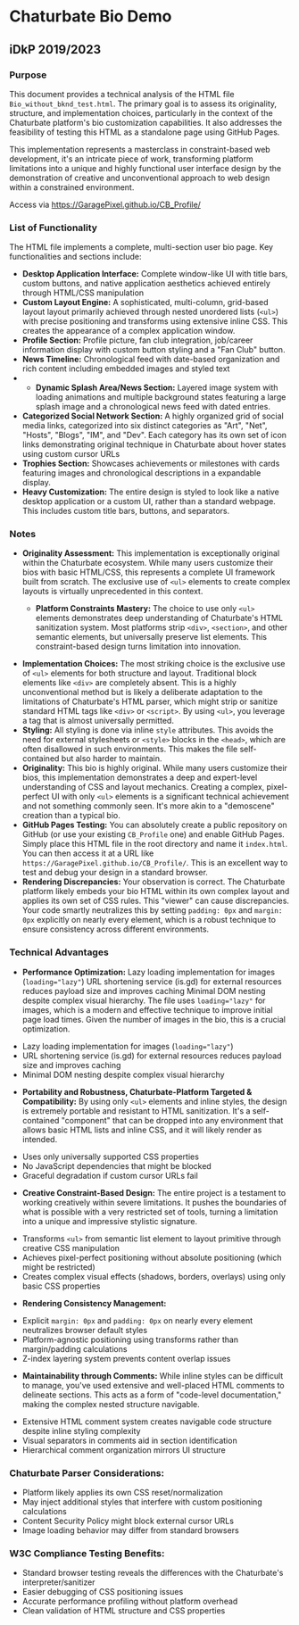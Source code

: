 # Chaturbate Bio Demo
## iDkP 2019/2023

### Purpose

This document provides a technical analysis of the HTML file `Bio_without_bknd_test.html`. The primary goal is to assess its originality, structure, and implementation choices, particularly in the context of the Chaturbate platform's bio customization capabilities. It also addresses the feasibility of testing this HTML as a standalone page using GitHub Pages.

This implementation represents a masterclass in constraint-based web development, it's an intricate piece of work, transforming platform limitations into a unique and highly functional user interface design by the demonstration of creative and unconventional approach to web design within a constrained environment.

Access via https://GaragePixel.github.io/CB_Profile/
 

### List of Functionality

The HTML file implements a complete, multi-section user bio page. Key functionalities and sections include:

*   **Desktop Application Interface:** Complete window-like UI with title bars, custom buttons, and native application aesthetics achieved entirely through HTML/CSS manipulation
*   **Custom Layout Engine:** A sophisticated, multi-column, grid-based layout layout primarily achieved through nested unordered lists (`<ul>`) with precise positioning and transforms using extensive inline CSS. This creates the appearance of a complex application window.
*   **Profile Section:** Profile picture, fan club integration, job/career information display with custom button styling and a "Fan Club" button.
*   **News Timeline:** Chronological feed with date-based organization and rich content including embedded images and styled text
* - **Dynamic Splash Area/News Section:** Layered image system with loading animations and multiple background states featuring a large splash image and a chronological news feed with dated entries.
*   **Categorized Social Network Section:** A highly organized grid of social media links, categorized into six distinct categories as "Art", "Net", "Hosts", "Blogs", "IM", and "Dev". Each category has its own set of icon links demonstrating original technique in Chaturbate about hover states using custom cursor URLs
*   **Trophies Section:** Showcases achievements or milestones with cards featuring images and chronological descriptions in a expandable display.
*   **Heavy Customization:** The entire design is styled to look like a native desktop application or a custom UI, rather than a standard webpage. This includes custom title bars, buttons, and separators.

### Notes

- **Originality Assessment:** This implementation is exceptionally original within the Chaturbate ecosystem. While many users customize their bios with basic HTML/CSS, this represents a complete UI framework built from scratch. The exclusive use of `<ul>` elements to create complex layouts is virtually unprecedented in this context.

	- **Platform Constraints Mastery:** The choice to use only `<ul>` elements demonstrates deep understanding of Chaturbate's HTML sanitization system. Most platforms strip `<div>`, `<section>`, and other semantic elements, but universally preserve list elements. This constraint-based design turns limitation into innovation.

*   **Implementation Choices:** The most striking choice is the exclusive use of `<ul>` elements for both structure and layout. Traditional block elements like `<div>` are completely absent. This is a highly unconventional method but is likely a deliberate adaptation to the limitations of Chaturbate's HTML parser, which might strip or sanitize standard HTML tags like `<div>` or `<script>`. By using `<ul>`, you leverage a tag that is almost universally permitted.
*   **Styling:** All styling is done via inline `style` attributes. This avoids the need for external stylesheets or `<style>` blocks in the `<head>`, which are often disallowed in such environments. This makes the file self-contained but also harder to maintain.
*   **Originality:** This bio is highly original. While many users customize their bios, this implementation demonstrates a deep and expert-level understanding of CSS and layout mechanics. Creating a complex, pixel-perfect UI with only `<ul>` elements is a significant technical achievement and not something commonly seen. It's more akin to a "demoscene" creation than a typical bio.
*   **GitHub Pages Testing:** You can absolutely create a public repository on GitHub (or use your existing `CB_Profile` one) and enable GitHub Pages. Simply place this HTML file in the root directory and name it `index.html`. You can then access it at a URL like `https://GaragePixel.github.io/CB_Profile/`. This is an excellent way to test and debug your design in a standard browser.
*   **Rendering Discrepancies:** Your observation is correct. The Chaturbate platform likely embeds your bio HTML within its own complex layout and applies its own set of CSS rules. This "viewer" can cause discrepancies. Your code smartly neutralizes this by setting `padding: 0px` and `margin: 0px` explicitly on nearly every element, which is a robust technique to ensure consistency across different environments.

### Technical Advantages

*   **Performance Optimization:** Lazy loading implementation for images (`loading="lazy"`) URL shortening service (is.gd) for external resources reduces payload size and improves caching Minimal DOM nesting despite complex visual hierarchy. The file uses `loading="lazy"` for images, which is a modern and effective technique to improve initial page load times. Given the number of images in the bio, this is a crucial optimization.
- Lazy loading implementation for images (`loading="lazy"`)
- URL shortening service (is.gd) for external resources reduces payload size and improves caching
- Minimal DOM nesting despite complex visual hierarchy   
*   **Portability and Robustness, Chaturbate-Platform Targeted & Compatibility:** By using only `<ul>` elements and inline styles, the design is extremely portable and resistant to HTML sanitization. It's a self-contained "component" that can be dropped into any environment that allows basic HTML lists and inline CSS, and it will likely render as intended.
- Uses only universally supported CSS properties
- No JavaScript dependencies that might be blocked
- Graceful degradation if custom cursor URLs fail
*   **Creative Constraint-Based Design:** The entire project is a testament to working creatively within severe limitations. It pushes the boundaries of what is possible with a very restricted set of tools, turning a limitation into a unique and impressive stylistic signature.
- Transforms `<ul>` from semantic list element to layout primitive through creative CSS manipulation
- Achieves pixel-perfect positioning without absolute positioning (which might be restricted)
- Creates complex visual effects (shadows, borders, overlays) using only basic CSS properties
*   **Rendering Consistency Management:**
- Explicit `margin: 0px` and `padding: 0px` on nearly every element neutralizes browser default styles
- Platform-agnostic positioning using transforms rather than margin/padding calculations
- Z-index layering system prevents content overlap issues
*   **Maintainability through Comments:** While inline styles can be difficult to manage, you've used extensive and well-placed HTML comments to delineate sections. This acts as a form of "code-level documentation," making the complex nested structure navigable.
- Extensive HTML comment system creates navigable code structure despite inline styling complexity
- Visual separators in comments aid in section identification
- Hierarchical comment organization mirrors UI structure

### Chaturbate Parser Considerations:
- Platform likely applies its own CSS reset/normalization
- May inject additional styles that interfere with custom positioning calculations
- Content Security Policy might block external cursor URLs
- Image loading behavior may differ from standard browsers

### **W3C Compliance Testing Benefits:**
- Standard browser testing reveals the differences with the Chaturbate's interpreter/sanitizer
- Easier debugging of CSS positioning issues
- Accurate performance profiling without platform overhead
- Clean validation of HTML structure and CSS properties

